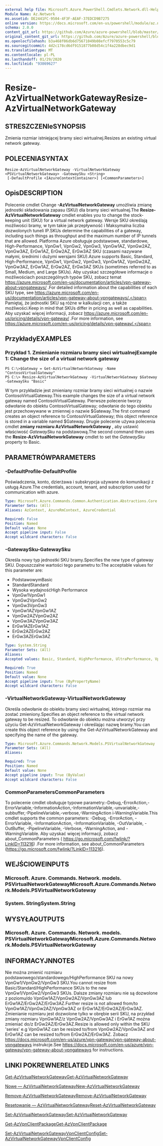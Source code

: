 ```yaml
---
external help file: Microsoft.Azure.PowerShell.Cmdlets.Network.dll-Help.xml
Module Name: Az.Network
ms.assetid: DE2441FC-9504-4F3F-AEAF-37EDCD9B7275
online version: https://docs.microsoft.com/en-us/powershell/module/az.network/resize-azvirtualnetworkgateway
schema: 2.0.0
content_git_url: https://github.com/Azure/azure-powershell/blob/master/src/Network/Network/help/Resize-AzVirtualNetworkGateway.md
original_content_git_url: https://github.com/Azure/azure-powershell/blob/master/src/Network/Network/help/Resize-AzVirtualNetworkGateway.md
ms.openlocfilehash: b3a468f06db6d75671049b08efcf7970553c5c79
ms.sourcegitcommit: 4d2c178cd6df9151877b08d54c1f4a228dbec9d1
ms.translationtype: MT
ms.contentlocale: pl-PL
ms.lasthandoff: 01/29/2020
ms.locfileid: "93869627"
---
```

# <span data-ttu-id="a1b99-101">Resize-AzVirtualNetworkGateway</span><span class="sxs-lookup"><span data-stu-id="a1b99-101">Resize-AzVirtualNetworkGateway</span></span>

## <span data-ttu-id="a1b99-102">STRESZCZENIe</span><span class="sxs-lookup"><span data-stu-id="a1b99-102">SYNOPSIS</span></span>
<span data-ttu-id="a1b99-103">Zmienia rozmiar istniejącej bramy sieci wirtualnej.</span><span class="sxs-lookup"><span data-stu-id="a1b99-103">Resizes an existing virtual network gateway.</span></span>

## <span data-ttu-id="a1b99-104">POLECENIA</span><span class="sxs-lookup"><span data-stu-id="a1b99-104">SYNTAX</span></span>

```
Resize-AzVirtualNetworkGateway -VirtualNetworkGateway <PSVirtualNetworkGateway> -GatewaySku <String>
 [-DefaultProfile <IAzureContextContainer>] [<CommonParameters>]
```

## <span data-ttu-id="a1b99-105">Opis</span><span class="sxs-lookup"><span data-stu-id="a1b99-105">DESCRIPTION</span></span>
<span data-ttu-id="a1b99-106">Polecenie cmdlet Change **-AzVirtualNetworkGateway** umożliwia zmianę jednostki składowania zapasu (SKU) dla bramy sieci wirtualnej.</span><span class="sxs-lookup"><span data-stu-id="a1b99-106">The **Resize-AzVirtualNetworkGateway** cmdlet enables you to change the stock-keeping unit (SKU) for a virtual network gateway.</span></span>
<span data-ttu-id="a1b99-107">Wersje SKU określają możliwości bramy, w tym takie jak przepływność i Maksymalna liczba dozwolonych tuneli IP.</span><span class="sxs-lookup"><span data-stu-id="a1b99-107">SKUs determine the capabilities of a gateway, including such things as throughput and the maximum number of IP tunnels that are allowed.</span></span>
<span data-ttu-id="a1b99-108">Platforma Azure obsługuje podstawowe, standardowe, High-Performance, VpnGw1, VpnGw2, VpnGw3, VpnGw1AZ, VpnGw2AZ, VpnGw3AZ, ErGw1AZ, ErGw2AZ, ErGw3AZ SKU (czasami nazywane małymi, średnimi i dużymi wersjami SKU).</span><span class="sxs-lookup"><span data-stu-id="a1b99-108">Azure supports Basic, Standard, High-Performance, VpnGw1, VpnGw2, VpnGw3, VpnGw1AZ, VpnGw2AZ, VpnGw3AZ, ErGw1AZ, ErGw2AZ, ErGw3AZ SKUs (sometimes referred to as Small, Medium, and Large SKUs).</span></span>
<span data-ttu-id="a1b99-109">Aby uzyskać szczegółowe informacje o możliwościach poszczególnych typów SKU, zobacz temat https://azure.microsoft.com/en-us/documentation/articles/vpn-gateway-about-vpngateways/ .</span><span class="sxs-lookup"><span data-stu-id="a1b99-109">For detailed information about the capabilities of each SKU type, see https://azure.microsoft.com/en-us/documentation/articles/vpn-gateway-about-vpngateways/.</span></span>
<span data-ttu-id="a1b99-110">Pamiętaj, że jednostki SKU są różne w kalkulacji cen, a także możliwości.</span><span class="sxs-lookup"><span data-stu-id="a1b99-110">Keep in mind that SKUs differ in pricing as well as capabilities.</span></span>
<span data-ttu-id="a1b99-111">Aby uzyskać więcej informacji, zobacz https://azure.microsoft.com/en-us/pricing/details/vpn-gateway/ .</span><span class="sxs-lookup"><span data-stu-id="a1b99-111">For more information, see https://azure.microsoft.com/en-us/pricing/details/vpn-gateway/.</span></span>

## <span data-ttu-id="a1b99-112">Przykłady</span><span class="sxs-lookup"><span data-stu-id="a1b99-112">EXAMPLES</span></span>

### <span data-ttu-id="a1b99-113">Przykład 1. Zmienianie rozmiaru bramy sieci wirtualnej</span><span class="sxs-lookup"><span data-stu-id="a1b99-113">Example 1: Change the size of a virtual network gateway</span></span>
```
PS C:\>$Gateway = Get-AzVirtualNetworkGateway -Name "ContosoVirtualGateway"
PS C:\> Resize-AzVirtualNetworkGateway -VirtualNetworkGateway $Gateway -GatewaySku "Basic"
```

<span data-ttu-id="a1b99-114">W tym przykładzie jest zmieniany rozmiar bramy sieci wirtualnej o nazwie ContosoVirtualGateway.</span><span class="sxs-lookup"><span data-stu-id="a1b99-114">This example changes the size of a virtual network gateway named ContosoVirtualGateway.</span></span>
<span data-ttu-id="a1b99-115">Pierwsze polecenie tworzy odwołanie do obiektu ContosoVirtualGateway; odwołanie do tego obiektu jest przechowywane w zmiennej o nazwie $Gateway.</span><span class="sxs-lookup"><span data-stu-id="a1b99-115">The first command creates an object reference to ContosoVirtualGateway; this object reference is stored in a variable named $Gateway.</span></span>
<span data-ttu-id="a1b99-116">Drugie polecenie używa polecenia cmdlet **zmiany rozmiaru AzVirtualNetworkGateway** , aby ustawić właściwość *GatewaySku* na podstawową.</span><span class="sxs-lookup"><span data-stu-id="a1b99-116">The second command then uses the **Resize-AzVirtualNetworkGateway** cmdlet to set the *GatewaySku* property to Basic.</span></span>

## <span data-ttu-id="a1b99-117">PARAMETRÓW</span><span class="sxs-lookup"><span data-stu-id="a1b99-117">PARAMETERS</span></span>

### <span data-ttu-id="a1b99-118">-DefaultProfile</span><span class="sxs-lookup"><span data-stu-id="a1b99-118">-DefaultProfile</span></span>
<span data-ttu-id="a1b99-119">Poświadczenia, konto, dzierżawa i subskrypcja używane do komunikacji z usługą Azure.</span><span class="sxs-lookup"><span data-stu-id="a1b99-119">The credentials, account, tenant, and subscription used for communication with azure.</span></span>

```yaml
Type: Microsoft.Azure.Commands.Common.Authentication.Abstractions.Core.IAzureContextContainer
Parameter Sets: (All)
Aliases: AzContext, AzureRmContext, AzureCredential

Required: False
Position: Named
Default value: None
Accept pipeline input: False
Accept wildcard characters: False
```

### <span data-ttu-id="a1b99-120">-GatewaySku</span><span class="sxs-lookup"><span data-stu-id="a1b99-120">-GatewaySku</span></span>
<span data-ttu-id="a1b99-121">Określa nowy typ jednostki SKU bramy.</span><span class="sxs-lookup"><span data-stu-id="a1b99-121">Specifies the new type of gateway SKU.</span></span>
<span data-ttu-id="a1b99-122">Dopuszczalne wartości tego parametru to:</span><span class="sxs-lookup"><span data-stu-id="a1b99-122">The acceptable values for this parameter are:</span></span>
- <span data-ttu-id="a1b99-123">Podstawowym</span><span class="sxs-lookup"><span data-stu-id="a1b99-123">Basic</span></span>
- <span data-ttu-id="a1b99-124">Standard</span><span class="sxs-lookup"><span data-stu-id="a1b99-124">Standard</span></span>
- <span data-ttu-id="a1b99-125">Wysoka wydajność</span><span class="sxs-lookup"><span data-stu-id="a1b99-125">High Performance</span></span>
- <span data-ttu-id="a1b99-126">VpnGw1</span><span class="sxs-lookup"><span data-stu-id="a1b99-126">VpnGw1</span></span>
- <span data-ttu-id="a1b99-127">VpnGw2</span><span class="sxs-lookup"><span data-stu-id="a1b99-127">VpnGw2</span></span>
- <span data-ttu-id="a1b99-128">VpnGw3</span><span class="sxs-lookup"><span data-stu-id="a1b99-128">VpnGw3</span></span>
- <span data-ttu-id="a1b99-129">VpnGw1AZ</span><span class="sxs-lookup"><span data-stu-id="a1b99-129">VpnGw1AZ</span></span> 
- <span data-ttu-id="a1b99-130">VpnGw2AZ</span><span class="sxs-lookup"><span data-stu-id="a1b99-130">VpnGw2AZ</span></span> 
- <span data-ttu-id="a1b99-131">VpnGw3AZ</span><span class="sxs-lookup"><span data-stu-id="a1b99-131">VpnGw3AZ</span></span> 
- <span data-ttu-id="a1b99-132">ErGw1AZ</span><span class="sxs-lookup"><span data-stu-id="a1b99-132">ErGw1AZ</span></span> 
- <span data-ttu-id="a1b99-133">ErGw2AZ</span><span class="sxs-lookup"><span data-stu-id="a1b99-133">ErGw2AZ</span></span> 
- <span data-ttu-id="a1b99-134">ErGw3AZ</span><span class="sxs-lookup"><span data-stu-id="a1b99-134">ErGw3AZ</span></span> 

```yaml
Type: System.String
Parameter Sets: (All)
Aliases:
Accepted values: Basic, Standard, HighPerformance, UltraPerformance, VpnGw1, VpnGw2, VpnGw3, VpnGw1AZ, VpnGw2AZ, VpnGw3AZ, ErGw1AZ, ErGw2AZ, ErGw3AZ

Required: True
Position: Named
Default value: None
Accept pipeline input: True (ByPropertyName)
Accept wildcard characters: False
```

### <span data-ttu-id="a1b99-135">-VirtualNetworkGateway</span><span class="sxs-lookup"><span data-stu-id="a1b99-135">-VirtualNetworkGateway</span></span>
<span data-ttu-id="a1b99-136">Określa odwołanie do obiektu bramy sieci wirtualnej, którego rozmiar ma zostać zmieniony.</span><span class="sxs-lookup"><span data-stu-id="a1b99-136">Specifies an object reference to the virtual network gateway to be resized.</span></span>
<span data-ttu-id="a1b99-137">To odwołanie do obiektu można utworzyć przy użyciu Get-AzVirtualNetworkGateway i określając nazwę bramy.</span><span class="sxs-lookup"><span data-stu-id="a1b99-137">You can create this object reference by using the Get-AzVirtualNetworkGateway and specifying the name of the gateway.</span></span>

```yaml
Type: Microsoft.Azure.Commands.Network.Models.PSVirtualNetworkGateway
Parameter Sets: (All)
Aliases:

Required: True
Position: Named
Default value: None
Accept pipeline input: True (ByValue)
Accept wildcard characters: False
```

### <span data-ttu-id="a1b99-138">CommonParameters</span><span class="sxs-lookup"><span data-stu-id="a1b99-138">CommonParameters</span></span>
<span data-ttu-id="a1b99-139">To polecenie cmdlet obsługuje typowe parametry:-Debug,-ErrorAction,-ErrorVariable,-InformationAction,-InformationVariable,-unvariable,-subbuffer,-PipelineVariable,-verbose,-WarningAction i-WarningVariable.</span><span class="sxs-lookup"><span data-stu-id="a1b99-139">This cmdlet supports the common parameters: -Debug, -ErrorAction, -ErrorVariable, -InformationAction, -InformationVariable, -OutVariable, -OutBuffer, -PipelineVariable, -Verbose, -WarningAction, and -WarningVariable.</span></span> <span data-ttu-id="a1b99-140">Aby uzyskać więcej informacji, zobacz about_CommonParameters ( https://go.microsoft.com/fwlink/?LinkID=113216) .</span><span class="sxs-lookup"><span data-stu-id="a1b99-140">For more information, see about_CommonParameters (https://go.microsoft.com/fwlink/?LinkID=113216).</span></span>

## <span data-ttu-id="a1b99-141">WEJŚCIOWE</span><span class="sxs-lookup"><span data-stu-id="a1b99-141">INPUTS</span></span>

### <span data-ttu-id="a1b99-142">Microsoft. Azure. Commands. Network. models. PSVirtualNetworkGateway</span><span class="sxs-lookup"><span data-stu-id="a1b99-142">Microsoft.Azure.Commands.Network.Models.PSVirtualNetworkGateway</span></span>

### <span data-ttu-id="a1b99-143">System. String</span><span class="sxs-lookup"><span data-stu-id="a1b99-143">System.String</span></span>

## <span data-ttu-id="a1b99-144">WYSYŁA</span><span class="sxs-lookup"><span data-stu-id="a1b99-144">OUTPUTS</span></span>

### <span data-ttu-id="a1b99-145">Microsoft. Azure. Commands. Network. models. PSVirtualNetworkGateway</span><span class="sxs-lookup"><span data-stu-id="a1b99-145">Microsoft.Azure.Commands.Network.Models.PSVirtualNetworkGateway</span></span>

## <span data-ttu-id="a1b99-146">INFORMACYJN</span><span class="sxs-lookup"><span data-stu-id="a1b99-146">NOTES</span></span>
<span data-ttu-id="a1b99-147">Nie można zmienić rozmiaru podstawowego/standardowego/HighPerformance SKU na nowy VpnGw1/VpnGw2/VpnGw3 SKU.</span><span class="sxs-lookup"><span data-stu-id="a1b99-147">You cannot resize from Basic/Standard/HighPerformance SKUs to the new VpnGw1/VpnGw2/VpnGw3 SKUs.</span></span> <span data-ttu-id="a1b99-148">Dalsze zmiany rozmiaru nie są dozwolone z poziomu/do VpnGw1AZ/VpnGw2AZ/VpnGw3AZ lub ErGw1AZ/ErGw2AZ/ErGw3AZ.</span><span class="sxs-lookup"><span data-stu-id="a1b99-148">Further resize is not allowed from/to VpnGw1AZ/VpnGw2AZ/VpnGw3AZ or ErGw1AZ/ErGw2AZ/ErGw3AZ.</span></span> <span data-ttu-id="a1b99-149">Zmienianie rozmiaru jest dozwolone tylko w obrębie serii SKU, na przykład zmiany rozmiaru VpnGw1AZ/z VpnGw2AZ/VpnGw3AZ i ErGw1AZ można zmieniać do/z ErGw2AZ/ErGw3AZ.</span><span class="sxs-lookup"><span data-stu-id="a1b99-149">Resize is allowed only within the SKU 'series' e.g VpnGw1AZ can be resized to/from VpnGw2AZ/VpnGw3AZ and ErGw1AZ can be resized to/from ErGw2AZ/ErGw3AZ.</span></span> <span data-ttu-id="a1b99-150">Zobacz https://docs.microsoft.com/en-us/azure/vpn-gateway/vpn-gateway-about-vpngateways instrukcje.</span><span class="sxs-lookup"><span data-stu-id="a1b99-150">See https://docs.microsoft.com/en-us/azure/vpn-gateway/vpn-gateway-about-vpngateways for instructions.</span></span>

## <span data-ttu-id="a1b99-151">LINKI POKREWNE</span><span class="sxs-lookup"><span data-stu-id="a1b99-151">RELATED LINKS</span></span>

[<span data-ttu-id="a1b99-152">Get-AzVirtualNetworkGateway</span><span class="sxs-lookup"><span data-stu-id="a1b99-152">Get-AzVirtualNetworkGateway</span></span>](./Get-AzVirtualNetworkGateway.md)

[<span data-ttu-id="a1b99-153">Nowe — AzVirtualNetworkGateway</span><span class="sxs-lookup"><span data-stu-id="a1b99-153">New-AzVirtualNetworkGateway</span></span>](./New-AzVirtualNetworkGateway.md)

[<span data-ttu-id="a1b99-154">Remove-AzVirtualNetworkGateway</span><span class="sxs-lookup"><span data-stu-id="a1b99-154">Remove-AzVirtualNetworkGateway</span></span>](./Remove-AzVirtualNetworkGateway.md)

[<span data-ttu-id="a1b99-155">Resetowanie — AzVirtualNetworkGateway</span><span class="sxs-lookup"><span data-stu-id="a1b99-155">Reset-AzVirtualNetworkGateway</span></span>](./Reset-AzVirtualNetworkGateway.md)

[<span data-ttu-id="a1b99-156">Set-AzVirtualNetworkGateway</span><span class="sxs-lookup"><span data-stu-id="a1b99-156">Set-AzVirtualNetworkGateway</span></span>](./Set-AzVirtualNetworkGateway.md)

[<span data-ttu-id="a1b99-157">Get-AzVpnClientPackage</span><span class="sxs-lookup"><span data-stu-id="a1b99-157">Get-AzVpnClientPackage</span></span>](./Get-AzVpnClientPackage.md)

[<span data-ttu-id="a1b99-158">Set-AzVirtualNetworkGatewayVpnClientConfig</span><span class="sxs-lookup"><span data-stu-id="a1b99-158">Set-AzVirtualNetworkGatewayVpnClientConfig</span></span>](./Set-AzVirtualNetworkGatewayVpnClientConfig.md)
